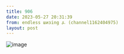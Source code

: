 ```yaml
---
title: 906
date: 2023-05-27 20:31:39
from: endless шизing ⍼ (channel1162404975)
layout: post
---
```


![image](photos/photo_61@27-05-2023_20-31-39.jpg)


